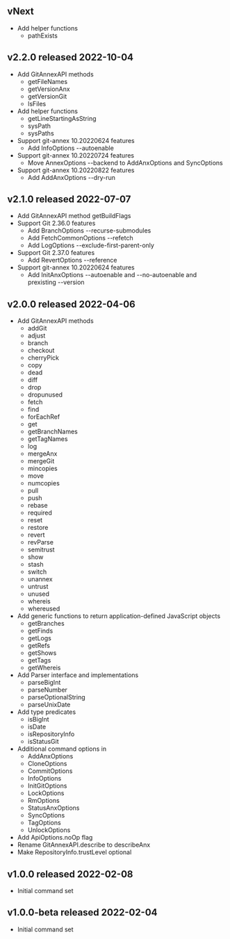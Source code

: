 ## vNext
* Add helper functions
    * pathExists

## v2.2.0 released 2022-10-04
* Add GitAnnexAPI methods
    * getFileNames
    * getVersionAnx
    * getVersionGit
    * lsFiles
* Add helper functions
    * getLineStartingAsString
    * sysPath
    * sysPaths
* Support git-annex 10.20220624 features
    * Add InfoOptions --autoenable
* Support git-annex 10.20220724 features
    * Move AnnexOptions --backend to AddAnxOptions and SyncOptions
* Support git-annex 10.20220822 features
    * Add AddAnxOptions --dry-run

## v2.1.0 released 2022-07-07
* Add GitAnnexAPI method getBuildFlags
* Support Git 2.36.0 features
    * Add BranchOptions --recurse-submodules
    * Add FetchCommonOptions --refetch
    * Add LogOptions --exclude-first-parent-only
* Support Git 2.37.0 features
    * Add RevertOptions --reference
* Support git-annex 10.20220624 features
    * Add InitAnxOptions --autoenable and --no-autoenable and prexisting --version

## v2.0.0 released 2022-04-06
* Add GitAnnexAPI methods
    * addGit
    * adjust
    * branch
    * checkout
    * cherryPick
    * copy
    * dead
    * diff
    * drop
    * dropunused
    * fetch
    * find
    * forEachRef
    * get
    * getBranchNames
    * getTagNames
    * log
    * mergeAnx
    * mergeGit
    * mincopies
    * move
    * numcopies
    * pull
    * push
    * rebase
    * required
    * reset
    * restore
    * revert
    * revParse
    * semitrust
    * show
    * stash
    * switch
    * unannex
    * untrust
    * unused
    * whereis
    * whereused
* Add generic functions to return application-defined JavaScript objects
    * getBranches
    * getFinds
    * getLogs
    * getRefs
    * getShows
    * getTags
    * getWhereis
* Add Parser interface and implementations
    * parseBigInt
    * parseNumber
    * parseOptionalString
    * parseUnixDate
* Add type predicates
    * isBigInt
    * isDate
    * isRepositoryInfo
    * isStatusGit
* Additional command options in
    * AddAnxOptions
    * CloneOptions
    * CommitOptions
    * InfoOptions
    * InitGitOptions
    * LockOptions
    * RmOptions
    * StatusAnxOptions
    * SyncOptions
    * TagOptions
    * UnlockOptions
* Add ApiOptions.noOp flag
* Rename GitAnnexAPI.describe to describeAnx
* Make RepositoryInfo.trustLevel optional

## v1.0.0 released 2022-02-08
* Initial command set

## v1.0.0-beta released 2022-02-04
* Initial command set
